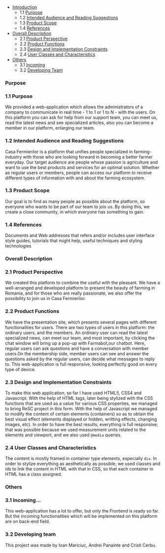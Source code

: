  * [Introduction](#1-introduction)
    * 1.1 [Purpose](#11-purpose)
    * 1.2 [Intended Audience and Reading Suggestions](#12-intended-audience-and-reading-suggestions)
    * 1.3 [Product Scope](#13-product-scope)
    * 1.4 [References](#14-references)
  * [Overall Description](#overall-description)
    * 2.1 [Product Perspective](#21-product-perspective)
    * 2.2 [Product Functions](#22-product-functions)
    * 2.3 [Design and Implementation Constraints](#23-design-and-implementation-constraints)
    * 2.4 [User Classes and Characteristics](#24-user-classes-and-characteristics)
  * [Others](#others)
    * 3.1 [Incoming](#31-incoming)
    * 3.2 [Developing Team](#32-developing-team)


### Purpose
### 1.1 Purpose
We provided a web-application which allows the administrators of a company to communicate in real time - 1 to 1 or 1 to N - with the users. On this platform you can ask for help from our support team, you can meet us, read the latest news and see specialized articles, also you can become a member in our platform, enlarging our team.    
   
### 1.2 Intended Audience and Reading Suggestions
Casa Fermierilor is a platform that unifies people specialized in farming-industry with those who are looking forward in becoming a better farmer everyday. Our target audience are people whose passion is agriculture and want to use the best products and services for an optimal solution. Whether as regular users or members, people can access our platform to receive different types of information with and about the farming ecosystem.
### 1.3 Product Scope
Our goal is to find as many people as possible about the platform, so everyone who wants to be part of our team to jois us. By doing this, we create a close community, in which everyone has something to gain.
### 1.4 References
Documents and Web addresses that refers and/or includes user interface style guides, tutorials that might help, useful techniques and styling technologies

### Overall Description
### 2.1 Product Perspective
We created this platform to combine the useful with the pleasant. We have a well-arranged and developed platform to present the beauty of farming in Romania, and for those who are really passionate, we also offer the possibility to join us in Casa Fermierilor.
### 2.2 Product Functions
 We have the presentation site, which presents several pages with different functionalities for users. There are two types of users in this platform: the ordinary users, and the members. An ordinary user can read the latest specialized news, can meet our team, and most important, by clicking the chat window will bring up a pop-up with Farmabot,our chatbot. Here, regular users can ask questions and have a conversation with member users.On the membership side, member users can see and answer the questions asked by the regular users, can decide what messages to reply to. This web-application is full responsive, looking perfectly good on every type of device.
### 2.3 Design and Implementation Constraints
To make this web application, so far I have used HTML5, CSS4 and Javascript. With the help of HTML tags, later being stylized with the CSS functions that are used as a value for various CSS properties, we managed to bring ReSC project in this form. With the help of Javascript we managed to modify the content of certain elements (containers) so as to obtain the best visual effect (elements displayed or hidden, writting effects, changing images, etc). In order to have the best results, everything is full responsive; that was possible because we used measurement units related to the elements and viewport, and we also used <code>@media</code> queries.
### 2.4 User Classes and Characteristics
The content is mostly framed in container type elements, especially <code>div</code>. In order to stylize everything as aesthetically as possible, we used classes and ids to link the content in HTML with that in CSS, so that each container in HTML has a class assigned.

### Others
### 3.1 Incoming...
This web-application has a lot to offer, but only the Frontend is ready so far. But the incoming functionalities which will be implemented on this platform are on back-end field. 
### 3.2 Developing team
This project was made by Ioan Mariciuc, Andrei Panainte and Cristi Cerbu.
